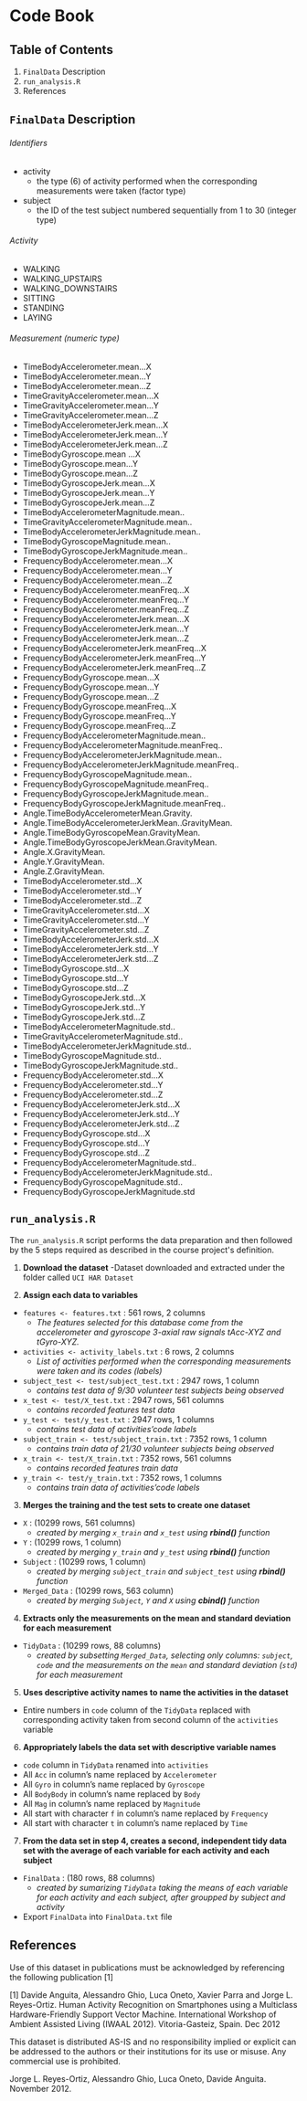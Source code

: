 # Code Book 
## Table of Contents
1. `FinalData` Description
2. `run_analysis.R`
3. References

## `FinalData` Description

###### Identifiers
- activity
	- the type (6) of activity performed when the corresponding measurements were taken (factor type)
- subject
	- the ID of the test subject numbered sequentially from 1 to 30 (integer type)

###### Activity
- WALKING 
- WALKING_UPSTAIRS 
- WALKING_DOWNSTAIRS 
- SITTING
- STANDING 
- LAYING 

###### Measurement (numeric type)
- TimeBodyAccelerometer.mean...X                  
- TimeBodyAccelerometer.mean...Y                
- TimeBodyAccelerometer.mean...Z               
- TimeGravityAccelerometer.mean...X               
- TimeGravityAccelerometer.mean...Y            
- TimeGravityAccelerometer.mean...Z             
- TimeBodyAccelerometerJerk.mean...X              
- TimeBodyAccelerometerJerk.mean...Y             
- TimeBodyAccelerometerJerk.mean...Z               
- TimeBodyGyroscope.mean ...X                        
- TimeBodyGyroscope.mean...Y                       
- TimeBodyGyroscope.mean...Z                    
- TimeBodyGyroscopeJerk.mean...X                 
- TimeBodyGyroscopeJerk.mean...Y                  
- TimeBodyGyroscopeJerk.mean...Z                
- TimeBodyAccelerometerMagnitude.mean..             
- TimeGravityAccelerometerMagnitude.mean..          
- TimeBodyAccelerometerJerkMagnitude.mean..         
- TimeBodyGyroscopeMagnitude.mean..               
- TimeBodyGyroscopeJerkMagnitude.mean..              
- FrequencyBodyAccelerometer.mean...X               
- FrequencyBodyAccelerometer.mean...Y               
- FrequencyBodyAccelerometer.mean...Z              
- FrequencyBodyAccelerometer.meanFreq...X            
- FrequencyBodyAccelerometer.meanFreq...Y          
- FrequencyBodyAccelerometer.meanFreq...Z           
- FrequencyBodyAccelerometerJerk.mean...X           
- FrequencyBodyAccelerometerJerk.mean...Y            
- FrequencyBodyAccelerometerJerk.mean...Z          
- FrequencyBodyAccelerometerJerk.meanFreq...X        
- FrequencyBodyAccelerometerJerk.meanFreq...Y       
- FrequencyBodyAccelerometerJerk.meanFreq...Z       
- FrequencyBodyGyroscope.mean...X                    
- FrequencyBodyGyroscope.mean...Y                   
- FrequencyBodyGyroscope.mean...Z                    
- FrequencyBodyGyroscope.meanFreq...X                
- FrequencyBodyGyroscope.meanFreq...Y              
- FrequencyBodyGyroscope.meanFreq...Z               
- FrequencyBodyAccelerometerMagnitude.mean..        
- FrequencyBodyAccelerometerMagnitude.meanFreq..     
- FrequencyBodyAccelerometerJerkMagnitude.mean..     
- FrequencyBodyAccelerometerJerkMagnitude.meanFreq.. 
- FrequencyBodyGyroscopeMagnitude.mean..             
- FrequencyBodyGyroscopeMagnitude.meanFreq..         
- FrequencyBodyGyroscopeJerkMagnitude.mean..         
- FrequencyBodyGyroscopeJerkMagnitude.meanFreq..     
- Angle.TimeBodyAccelerometerMean.Gravity.           
- Angle.TimeBodyAccelerometerJerkMean..GravityMean.  
- Angle.TimeBodyGyroscopeMean.GravityMean.           
- Angle.TimeBodyGyroscopeJerkMean.GravityMean.       
- Angle.X.GravityMean.                              
- Angle.Y.GravityMean.                               
- Angle.Z.GravityMean.                               
- TimeBodyAccelerometer.std...X                      
- TimeBodyAccelerometer.std...Y                     
- TimeBodyAccelerometer.std...Z                      
- TimeGravityAccelerometer.std...X                   
- TimeGravityAccelerometer.std...Y                   
- TimeGravityAccelerometer.std...Z                   
- TimeBodyAccelerometerJerk.std...X                  
- TimeBodyAccelerometerJerk.std...Y                  
- TimeBodyAccelerometerJerk.std...Z                  
- TimeBodyGyroscope.std...X                         
- TimeBodyGyroscope.std...Y                         
- TimeBodyGyroscope.std...Z                          
- TimeBodyGyroscopeJerk.std...X                     
- TimeBodyGyroscopeJerk.std...Y                     
- TimeBodyGyroscopeJerk.std...Z                      
- TimeBodyAccelerometerMagnitude.std..               
- TimeGravityAccelerometerMagnitude.std..            
- TimeBodyAccelerometerJerkMagnitude.std..          
- TimeBodyGyroscopeMagnitude.std..                   
- TimeBodyGyroscopeJerkMagnitude.std..               
- FrequencyBodyAccelerometer.std...X                  
- FrequencyBodyAccelerometer.std...Y                 
- FrequencyBodyAccelerometer.std...Z                 
- FrequencyBodyAccelerometerJerk.std...X             
- FrequencyBodyAccelerometerJerk.std...Y             
- FrequencyBodyAccelerometerJerk.std...Z            
- FrequencyBodyGyroscope.std...X                     
- FrequencyBodyGyroscope.std...Y                    
- FrequencyBodyGyroscope.std...Z                   
- FrequencyBodyAccelerometerMagnitude.std..         
- FrequencyBodyAccelerometerJerkMagnitude.std..      
- FrequencyBodyGyroscopeMagnitude.std..              
- FrequencyBodyGyroscopeJerkMagnitude.std 

## `run_analysis.R`

The `run_analysis.R` script performs the data preparation and then followed by the 5 steps required as described in the course project's definition.

1. **Download the dataset**
	-Dataset downloaded and extracted under the folder called `UCI HAR Dataset`

2. **Assign each data to variables**
- `features <- features.txt` : 561 rows, 2 columns
	- *The features selected for this database come from the accelerometer and gyroscope 3-axial raw signals tAcc-XYZ and tGyro-XYZ.*
- `activities <- activity_labels.txt` : 6 rows, 2 columns 
	- *List of activities performed when the corresponding measurements were taken and its codes (labels)*
- `subject_test <- test/subject_test.txt` : 2947 rows, 1 column 
	- *contains test data of 9/30 volunteer test subjects being observed*
- `x_test <- test/X_test.txt` : 2947 rows, 561 columns 
	- *contains recorded features test data*
- `y_test <- test/y_test.txt` : 2947 rows, 1 columns 
	- *contains test data of activities’code labels*
- `subject_train <- test/subject_train.txt` : 7352 rows, 1 column 
	- *contains train data of 21/30 volunteer subjects being observed*
- `x_train <- test/X_train.txt` : 7352 rows, 561 columns 
	- *contains recorded features train data*
- `y_train <- test/y_train.txt` : 7352 rows, 1 columns 
	- *contains train data of activities’code labels*

3. **Merges the training and the test sets to create one dataset**
- `X` : (10299 rows, 561 columns)
	- *created by merging `x_train` and `x_test` using **rbind()** function*
- `Y` : (10299 rows, 1 column) 
	- *created by merging `y_train` and `y_test` using **rbind()** function*
- `Subject` : (10299 rows, 1 column) 
	- *created by merging `subject_train` and `subject_test` using **rbind()** function*
- `Merged_Data` : (10299 rows, 563 column) 
	- *created by merging `Subject`, `Y` and `X` using **cbind()** function*


4. **Extracts only the measurements on the mean and standard deviation for each measurement** 
- `TidyData` : (10299 rows, 88 columns)
	- *created by subsetting `Merged_Data`, selecting only columns: `subject`, `code` and the measurements on the `mean` and standard deviation (`std`) for each measurement*

5. **Uses descriptive activity names to name the activities in the dataset** 
- Entire numbers in `code` column of the `TidyData` replaced with corresponding activity taken from second column of the `activities` variable

6. **Appropriately labels the data set with descriptive variable names**
- `code` column in `TidyData` renamed into `activities`
- All `Acc` in column’s name replaced by `Accelerometer`
- All `Gyro` in column’s name replaced by `Gyroscope`
- All `BodyBody` in column’s name replaced by `Body`
- All `Mag` in column’s name replaced by `Magnitude`
- All start with character `f` in column’s name replaced by `Frequency`
- All start with character `t` in column’s name replaced by `Time`

7. **From the data set in step 4, creates a second, independent tidy data set with the average of each variable for each activity and each subject**
- `FinalData` : (180 rows, 88 columns) 
	- *created by sumarizing `TidyData` taking the means of each variable for each activity and each subject, after groupped by subject and activity*
- Export `FinalData` into `FinalData.txt` file

## References

Use of this dataset in publications must be acknowledged by referencing the following publication [1]

[1] Davide Anguita, Alessandro Ghio, Luca Oneto, Xavier Parra and Jorge L. Reyes-Ortiz. Human Activity Recognition on Smartphones using a Multiclass Hardware-Friendly Support Vector Machine. International Workshop of Ambient Assisted Living (IWAAL 2012). Vitoria-Gasteiz, Spain. Dec 2012

This dataset is distributed AS-IS and no responsibility implied or explicit can be addressed to the authors or their institutions for its use or misuse. Any commercial use is prohibited.

Jorge L. Reyes-Ortiz, Alessandro Ghio, Luca Oneto, Davide Anguita. November 2012.
